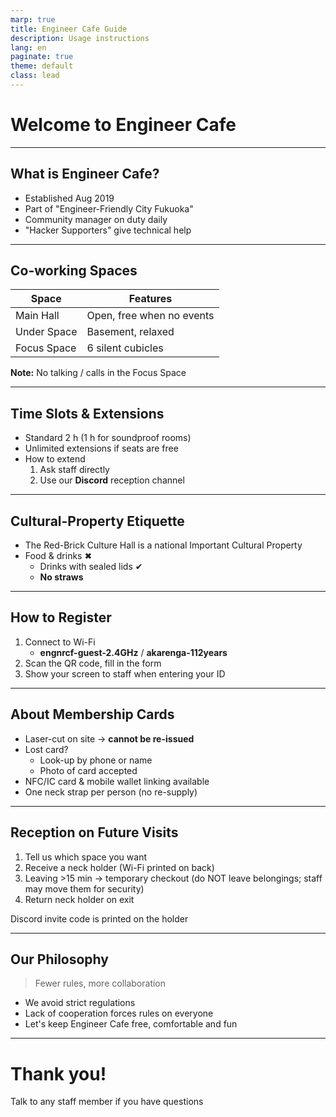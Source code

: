 ```yaml
---
marp: true
title: Engineer Cafe Guide
description: Usage instructions
lang: en
paginate: true
theme: default
class: lead
---
```


# Welcome to Engineer Cafe

<!-- _narration: Welcome everyone to Engineer Cafe, a public space where engineers can learn, connect and grow. This deck explains our facilities and how to use them. -->

---

## What is Engineer Cafe?

- Established Aug 2019  
- Part of "Engineer-Friendly City Fukuoka"  
- Community manager on duty daily  
- "Hacker Supporters" give technical help

<!-- _narration: Engineer Cafe was born through cooperation between Fukuoka City and its citizens. Our community manager and volunteer Hacker Supporters assist you every day. -->

---

## Co-working Spaces

| Space       | Features                  |
|-------------|---------------------------|
| Main Hall   | Open, free when no events |
| Under Space | Basement, relaxed         |
| Focus Space | 6 silent cubicles         |

**Note:** No talking / calls in the Focus Space

<!-- _narration: You can choose from three areas. Remember the Focus Space is a strict quiet zone; tell reception if you need to move seats. -->

---

## Time Slots & Extensions

- Standard 2 h (1 h for soundproof rooms)
- Unlimited extensions if seats are free
- How to extend  
  1. Ask staff directly  
  2. Use our **Discord** reception channel

<!-- _narration: Seats are allotted in two-hour blocks but you may extend as often as you like when space is available. Request extensions early via staff or Discord. -->

---

## Cultural-Property Etiquette

- The Red-Brick Culture Hall is a national Important Cultural Property
- Food & drinks ✖  
  - Drinks with sealed lids ✔  
  - **No straws**

<!-- _narration: Because the hall is a protected cultural asset, food is prohibited. Sealed drinks are the only exception—and straws are still not allowed. -->

---

## How to Register

1. Connect to Wi-Fi  
   - **engnrcf-guest-2.4GHz** / **akarenga-112years**  
2. Scan the QR code, fill in the form  
3. Show your screen to staff when entering your ID

<!-- _narration: Start by connecting to our guest Wi-Fi, then register via the QR code. Please enter the membership ID together with staff to avoid mistakes. -->

---

## About Membership Cards

- Laser-cut on site → **cannot be re-issued**  
- Lost card?  
  - Look-up by phone or name  
  - Photo of card accepted  
- NFC/IC card & mobile wallet linking available  
- One neck strap per person (no re-supply)

<!-- _narration: Your card is unique and not reissuable, but we can look you up if it's lost. You can also link the ID to an NFC card or phone for smooth entry. -->

---

## Reception on Future Visits

1. Tell us which space you want  
2. Receive a neck holder (Wi-Fi printed on back)  
3. Leaving >15 min → temporary checkout (do NOT leave belongings; staff may move them for security)  
4. Return neck holder on exit

Discord invite code is printed on the holder

<!-- _narration: At reception just specify the space. Your neck holder shows Wi-Fi and a Discord invite. If you leave for more than 15 minutes, do not leave your belongings behind; staff may move them to confirm. Please return the holder when you leave. -->

---

## Our Philosophy

> Fewer rules, more collaboration

- We avoid strict regulations  
- Lack of cooperation forces rules on everyone  
- Let's keep Engineer Cafe free, comfortable and fun

<!-- _narration: We strive to minimise formal rules. With mutual respect, we can keep the café flexible and welcoming for all. -->

---

# Thank you!

Talk to any staff member if you have questions

<!-- _narration: That concludes the guide. Feel free to reach out to our team any time. -->